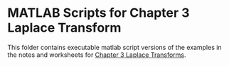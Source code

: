 # MATLAB Scripts for Chapter 3 Laplace Transform

This folder contains executable matlab script versions of the examples in the notes and worksheets for [Chapter 3 Laplace Transforms](../index).

